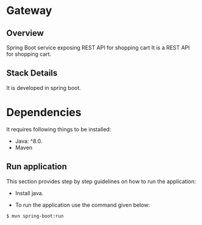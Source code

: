 # Gateway

## Overview
Spring Boot service exposing REST API for shopping cart
It is a REST API for shopping cart.


## Stack Details
It is developed in spring boot.

# Dependencies
It requires following things to be installed:

* Java: ^8.0.
* Maven

## Run application
This section provides step by step guidelines on how to run the application:

* Install java.

* To run the application use the command given below:

```bash
$ mvn spring-boot:run
```